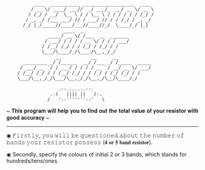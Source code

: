              ____  ___________ ___________________  ____ 
             / __ \/ ____/ ___//  _/ ___/_  __/ __ \/ __ \
            / /_/ / __/  \__ \ / / \__ \ / / / / / / /_/ /
           / _, _/ /___ ___/ // / ___/ // / / /_/ / _, _/ 
          /_/ |_/_____//____/___//____//_/  \____/_/ |_| 
                         ____  __                
                   _____/ __ \/ /___  __  _______
                  / ___/ / / / / __ \/ / / / ___/
                 / /__/ /_/ / / /_/ / /_/ / /    
                 \___/\____/_/\____/\__,_/_/    
                      __           __      __            
          _________ _/ /______  __/ /___ _/ /_____  _____
         / ___/ __ `/ / ___/ / / / / __ `/ __/ __ \/ ___/
        / /__/ /_/ / / /__/ /_/ / / /_/ / /_/ /_/ / /    
        \___/\__,_/_/\___/\__,_/_/\__,_/\__/\____/_/    

                       .--.......--.
                    .-(   |||| ||   )-.
                   /   '--'''''''--'   \
                   
~ 𝐓𝐡𝐢𝐬 𝐩𝐫𝐨𝐠𝐫𝐚𝐦 𝐰𝐢𝐥𝐥 𝐡𝐞𝐥𝐩 𝐲𝐨𝐮 𝐭𝐨 𝐟𝐢𝐧𝐝 𝐨𝐮𝐭 𝐭𝐡𝐞 𝐭𝐨𝐭𝐚𝐥 𝐯𝐚𝐥𝐮𝐞 𝐨𝐟 𝐲𝐨𝐮𝐫 𝐫𝐞𝐬𝐢𝐬𝐭𝐨𝐫 𝐰𝐢𝐭𝐡 𝐠𝐨𝐨𝐝 𝐚𝐜𝐜𝐮𝐫𝐚𝐜𝐲 ~
_________________________________________________________________________________________________
◉ 𝙵𝚒𝚛𝚜𝚝𝚕𝚢, 𝚢𝚘𝚞 𝚠𝚒𝚕𝚕 𝚋𝚎 𝚚𝚞𝚎𝚜𝚝𝚒𝚘𝚗𝚎𝚍 𝚊𝚋𝚘𝚞𝚝 𝚝𝚑𝚎 𝚗𝚞𝚖𝚋𝚎𝚛 𝚘𝚏 𝚋𝚊𝚗𝚍𝚜 𝚢𝚘𝚞𝚛 𝚛𝚎𝚜𝚒𝚜𝚝𝚘𝚛 𝚙𝚘𝚜𝚜𝚎𝚜𝚜 (𝟒 𝐨𝐫 𝟓 𝐛𝐚𝐧𝐝 𝐫𝐞𝐬𝐢𝐬𝐭𝐨𝐫).

◉ Secondly, specify the colours of initial 2 or 3 bands, which stands for hundreds/tens/ones.
